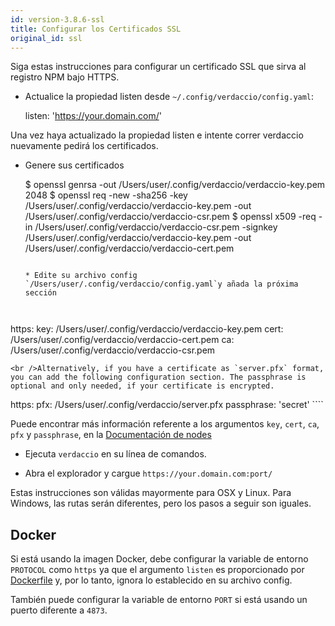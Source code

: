 ```yaml
---
id: version-3.8.6-ssl
title: Configurar los Certificados SSL
original_id: ssl
---
```

Siga estas instrucciones para configurar un certificado SSL que sirva al registro NPM bajo HTTPS.

* Actualice la propiedad listen desde `~/.config/verdaccio/config.yaml`:

    listen: 'https://your.domain.com/'
    

Una vez haya actualizado la propiedad listen e intente correr verdaccio nuevamente pedirá los certificados.

* Genere sus certificados

     $ openssl genrsa -out /Users/user/.config/verdaccio/verdaccio-key.pem 2048
     $ openssl req -new -sha256 -key /Users/user/.config/verdaccio/verdaccio-key.pem -out /Users/user/.config/verdaccio/verdaccio-csr.pem
     $ openssl x509 -req -in /Users/user/.config/verdaccio/verdaccio-csr.pem -signkey /Users/user/.config/verdaccio/verdaccio-key.pem -out /Users/user/.config/verdaccio/verdaccio-cert.pem
     ````
    
    * Edite su archivo config `/Users/user/.config/verdaccio/config.yaml`y añada la próxima sección
    
    

https: key: /Users/user/.config/verdaccio/verdaccio-key.pem cert: /Users/user/.config/verdaccio/verdaccio-cert.pem ca: /Users/user/.config/verdaccio/verdaccio-csr.pem

    <br />Alternatively, if you have a certificate as `server.pfx` format, you can add the following configuration section. The passphrase is optional and only needed, if your certificate is encrypted.
    
    

https: pfx: /Users/user/.config/verdaccio/server.pfx passphrase: 'secret' ````

Puede encontrar más información referente a los argumentos `key`, `cert`, `ca`, `pfx` y `passphrase`, en la [Documentación de nodes](https://nodejs.org/api/tls.html#tls_tls_createsecurecontext_options)

* Ejecuta `verdaccio` en su línea de comandos.

* Abra el explorador y cargue `https://your.domain.com:port/`

Estas instrucciones son válidas mayormente para OSX y Linux. Para Windows, las rutas serán diferentes, pero los pasos a seguir son iguales.

## Docker

Si está usando la imagen Docker, debe configurar la variable de entorno `PROTOCOL` como `https` ya que el argumento `listen` es proporcionado por [Dockerfile](https://github.com/verdaccio/verdaccio/blob/master/Dockerfile#L43) y, por lo tanto, ignora lo establecido en su archivo config.

También puede configurar la variable de entorno `PORT` si está usando un puerto diferente a `4873`.